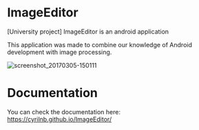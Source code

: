 # ImageEditor
[University project] ImageEditor is an android application

This application was made to combine our knowledge of Android development with image processing.

![screenshot_20170305-150111](https://cloud.githubusercontent.com/assets/15064826/23593393/c382387e-020e-11e7-937c-013d92beed93.png)

# Documentation
You can check the documentation here: https://cyrilnb.github.io/ImageEditor/
